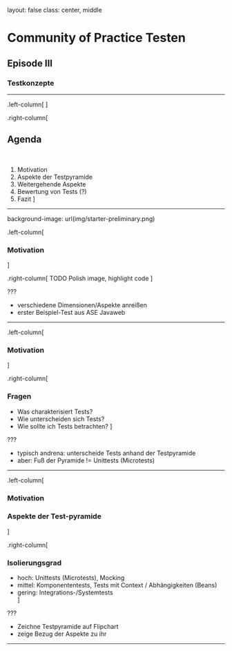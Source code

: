 layout: false
class: center, middle

# Community of Practice Testen 
## Episode III

### Testkonzepte

---

.left-column[
]

.right-column[
## Agenda
<br/>

1. Motivation
2. Aspekte der Testpyramide
3. Weitergehende Aspekte
4. Bewertung von Tests (?)
5. Fazit
]

---

background-image: url(img/starter-preliminary.png)

.left-column[
### Motivation
]

.right-column[
TODO Polish image, highlight code
]

???
- verschiedene Dimensionen/Aspekte anreißen
- erster Beispiel-Test aus ASE Javaweb

---

.left-column[
### Motivation
]

.right-column[
### Fragen
- Was charakterisiert Tests?
- Wie unterscheiden sich Tests?
- Wie sollte ich Tests betrachten?
]

???
- typisch andrena: unterscheide Tests anhand der Testpyramide
- aber: Fuß der Pyramide != Unittests (Microtests) 

---

.left-column[
### Motivation
### Aspekte der Test-pyramide
]

.right-column[
### Isolierungsgrad
- hoch: Unittests (Microtests), Mocking  
- mittel: Komponententests, Tests mit Context / Abhängigkeiten (Beans)  
- gering: Integrations-/Systemtests  
]

???
- Zeichne Testpyramide auf Flipchart
- zeige Bezug der Aspekte zu ihr

---




